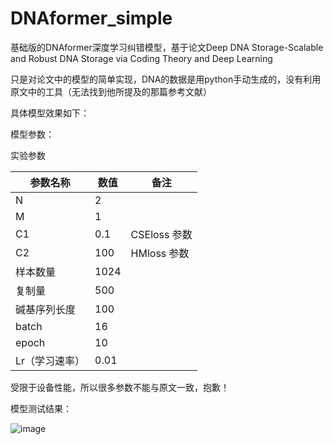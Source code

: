 # DNAformer_simple

基础版的DNAformer深度学习纠错模型，基于论文Deep DNA Storage-Scalable and Robust DNA Storage via Coding Theory and Deep Learning

只是对论文中的模型的简单实现，DNA的数据是用python手动生成的，没有利用原文中的工具（无法找到他所提及的那篇参考文献）

具体模型效果如下：

模型参数：

实验参数

|参数名称| 数值| 备注|
|  ----  | ----  | ----  |
|N| 2|
|M| 1|
|C1| 0.1 |CSEloss 参数|
|C2| 100 |HMloss 参数
|样本数量| 1024|
|复制量| 500|
|碱基序列长度| 100|
|batch| 16|
|epoch| 10|
|Lr（学习速率）| 0.01|

受限于设备性能，所以很多参数不能与原文一致，抱歉！

模型测试结果：

![image](https://user-images.githubusercontent.com/88192911/159869769-e0c044f7-716d-448f-9a78-084a585c3f5a.png)

